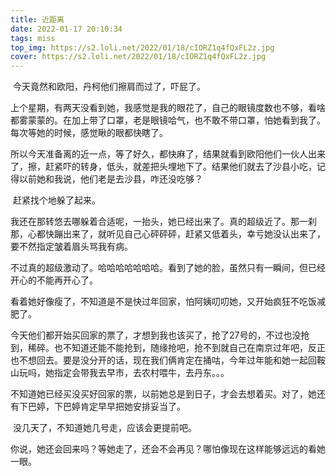 ```yaml
---
title: 近距离
date: 2022-01-17 20:10:34
tags: miss
top_img: https://s2.loli.net/2022/01/18/cIORZ1q4fQxFL2z.jpg
cover: https://s2.loli.net/2022/01/18/cIORZ1q4fQxFL2z.jpg
---
```


​		今天竟然和欧阳，丹柯他们擦肩而过了，吓屁了。

​		上个星期，有两天没看到她，我感觉是我的眼花了，自己的眼镜度数也不够，看啥都雾蒙蒙的。在加上带了口罩，老是眼镜哈气，也不敢不带口罩，怕她看到我了。每次等她的时候，感觉瞅的眼都快瞎了。

​		所以今天准备离的近一点，等了好久，都快麻了，结果就看到欧阳他们一伙人出来了，擦，赶紧吓的转身，低头，就差把头埋地下了。结果他们就去了沙县小吃，记得以前她和我说，他们老是去沙县，咋还没吃够？

​		赶紧找个地躲了起来。

​		我还在那转悠去哪躲着合适呢，一抬头，她已经出来了。真的超级近了。那一刹那，心都快蹦出来了，就听见自己心砰砰砰，赶紧又低着头，幸亏她没认出来了，要不然指定皱着眉头骂我有病。

​		不过真的超级激动了。哈哈哈哈哈哈哈。看到了她的脸，虽然只有一瞬间，但已经开心的不能再开心了。

​		看着她好像瘦了，不知道是不是快过年回家，怕阿姨叨叨她，又开始疯狂不吃饭减肥了。

​		今天他们都开始买回家的票了，才想到我也该买了，抢了27号的，不过也没抢到，稀碎。也不知道还能不能抢到，随缘抢吧，抢不到就自己在南京过年吧，反正也不想回去。要是没分开的话，现在我们俩肯定在捅咕，今年过年能和她一起回鞍山玩吗，她指定会带我去早市，去农村喂牛，去丹东。。。

​		不知道她已经买没买好回家的票，以前她总是到日子，才会去想着买。对了，她还有下巴婷，下巴婷肯定早早把她安排妥当了。

​		没几天了，不知道她几号走，应该会更提前吧。

​		你说，她还会回来吗？等她走了，还会不会再见？哪怕像现在这样能够远远的看她一眼。

​		
